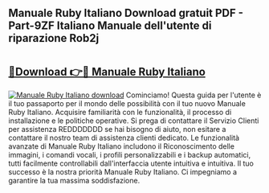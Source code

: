 ## Manuale Ruby Italiano Download gratuit PDF - Part-9ZF Italiano Manuale dell'utente di riparazione Rob2j

# <h2><a href="http://dfaute.blite.top/?on=Manuale+Ruby+Italiano">🔗Download 👉🔴 Manuale Ruby Italiano</a></h2>

[![Manuale Ruby Italiano download](https://i.imgur.com/lujVjoI.png)](http://dfaute.blite.top/?on=Manuale+Ruby+Italiano)
Cominciamo! Questa guida per l'utente è il tuo passaporto per il mondo delle possibilità con il tuo nuovo Manuale Ruby Italiano. Acquisire familiarità con le funzionalità, il processo di installazione e le politiche operative. Si prega di contattare il Servizio Clienti per assistenza REDDDDDDD se hai bisogno di aiuto, non esitare a contattare il nostro team di assistenza clienti dedicato. Le funzionalità avanzate di Manuale Ruby Italiano includono il Riconoscimento delle immagini, i comandi vocali, i profili personalizzabili e i backup automatici, tutti facilmente controllabili dall'interfaccia utente intuitiva e intuitiva. Il tuo successo è la nostra priorità Manuale Ruby Italiano. Ci impegniamo a garantire la tua massima soddisfazione.
